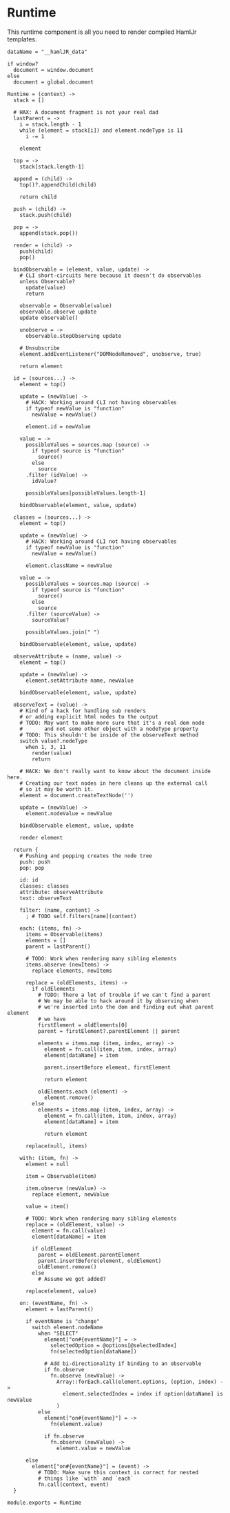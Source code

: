 Runtime
=======

This runtime component is all you need to render compiled HamlJr templates.

    dataName = "__hamlJR_data"

    if window?
      document = window.document
    else
      document = global.document

    Runtime = (context) ->
      stack = []

      # HAX: A document fragment is not your real dad
      lastParent = ->
        i = stack.length - 1
        while (element = stack[i]) and element.nodeType is 11
          i -= 1

        element

      top = ->
        stack[stack.length-1]
    
      append = (child) ->
        top()?.appendChild(child)
    
        return child
    
      push = (child) ->
        stack.push(child)
    
      pop = ->
        append(stack.pop())
    
      render = (child) ->
        push(child)
        pop()
    
      bindObservable = (element, value, update) ->
        # CLI short-circuits here because it doesn't do observables
        unless Observable?
          update(value)
          return
    
        observable = Observable(value)
        observable.observe update
        update observable()
    
        unobserve = ->
          observable.stopObserving update
    
        # Unsubscribe
        element.addEventListener("DOMNodeRemoved", unobserve, true)
    
        return element
    
      id = (sources...) ->
        element = top()
    
        update = (newValue) ->
          # HACK: Working around CLI not having observables
          if typeof newValue is "function"
            newValue = newValue()
    
          element.id = newValue
    
        value = ->
          possibleValues = sources.map (source) ->
            if typeof source is "function"
              source()
            else
              source
          .filter (idValue) ->
            idValue?
    
          possibleValues[possibleValues.length-1]
    
        bindObservable(element, value, update)
    
      classes = (sources...) ->
        element = top()
    
        update = (newValue) ->
          # HACK: Working around CLI not having observables
          if typeof newValue is "function"
            newValue = newValue()
    
          element.className = newValue
    
        value = ->
          possibleValues = sources.map (source) ->
            if typeof source is "function"
              source()
            else
              source
          .filter (sourceValue) ->
            sourceValue?
    
          possibleValues.join(" ")
    
        bindObservable(element, value, update)
    
      observeAttribute = (name, value) ->
        element = top()
    
        update = (newValue) ->
          element.setAttribute name, newValue
    
        bindObservable(element, value, update)
    
      observeText = (value) ->
        # Kind of a hack for handling sub renders
        # or adding explicit html nodes to the output
        # TODO: May want to make more sure that it's a real dom node
        #       and not some other object with a nodeType property
        # TODO: This shouldn't be inside of the observeText method
        switch value?.nodeType
          when 1, 3, 11
            render(value)
            return
    
        # HACK: We don't really want to know about the document inside here.
        # Creating our text nodes in here cleans up the external call
        # so it may be worth it.
        element = document.createTextNode('')
    
        update = (newValue) ->
          element.nodeValue = newValue
    
        bindObservable element, value, update
    
        render element
    
      return {
        # Pushing and popping creates the node tree
        push: push
        pop: pop
    
        id: id
        classes: classes
        attribute: observeAttribute
        text: observeText
    
        filter: (name, content) ->
          ; # TODO self.filters[name](content)
    
        each: (items, fn) ->
          items = Observable(items)
          elements = []
          parent = lastParent()
    
          # TODO: Work when rendering many sibling elements
          items.observe (newItems) ->
            replace elements, newItems
    
          replace = (oldElements, items) ->
            if oldElements
              # TODO: There a lot of trouble if we can't find a parent
              # We may be able to hack around it by observing when
              # we're inserted into the dom and finding out what parent element
              # we have
              firstElement = oldElements[0]
              parent = firstElement?.parentElement || parent
    
              elements = items.map (item, index, array) ->
                element = fn.call(item, item, index, array)
                element[dataName] = item
    
                parent.insertBefore element, firstElement
    
                return element
    
              oldElements.each (element) ->
                element.remove()
            else
              elements = items.map (item, index, array) ->
                element = fn.call(item, item, index, array)
                element[dataName] = item
    
                return element
    
          replace(null, items)
    
        with: (item, fn) ->
          element = null
    
          item = Observable(item)
    
          item.observe (newValue) ->
            replace element, newValue
    
          value = item()
    
          # TODO: Work when rendering many sibling elements
          replace = (oldElement, value) ->
            element = fn.call(value)
            element[dataName] = item
    
            if oldElement
              parent = oldElement.parentElement
              parent.insertBefore(element, oldElement)
              oldElement.remove()
            else
              # Assume we got added?
    
          replace(element, value)
    
        on: (eventName, fn) ->
          element = lastParent()
    
          if eventName is "change"
            switch element.nodeName
              when "SELECT"
                element["on#{eventName}"] = ->
                  selectedOption = @options[@selectedIndex]
                  fn(selectedOption[dataName])
    
                # Add bi-directionality if binding to an observable
                if fn.observe
                  fn.observe (newValue) ->
                    Array::forEach.call(element.options, (option, index) ->
                      element.selectedIndex = index if option[dataName] is newValue
                    )
              else
                element["on#{eventName}"] = ->
                  fn(element.value)
    
                if fn.observe
                  fn.observe (newValue) ->
                    element.value = newValue
    
          else
            element["on#{eventName}"] = (event) ->
              # TODO: Make sure this context is correct for nested
              # things like `with` and `each`
              fn.call(context, event)
      }
    
    module.exports = Runtime
